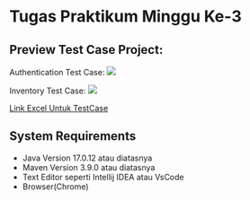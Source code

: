 # Tugas Praktikum Minggu Ke-3


## Preview Test Case Project:

Authentication Test Case:
![](https://github.com/Adhitya2808/Tugas-Praktikum-Selenium/blob/master/src/Screenshoot/Authentication.png)

Inventory Test Case:
![](https://github.com/Adhitya2808/Tugas-Praktikum-Selenium/blob/master/src/Screenshoot/Inventory.png)

[Link Excel Untuk TestCase](https://docs.google.com/spreadsheets/d/15EcrhqhNRiTcEkVhM1V8B5OEg8rsnUF6/edit?usp=sharing&ouid=109645276730628737767&rtpof=true&sd=true)






## System Requirements

- Java Version 17.0.12 atau diatasnya
- Maven Version 3.9.0 atau diatasnya
- Text Editor seperti Intellij IDEA atau VsCode
- Browser(Chrome)


